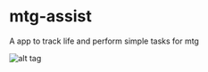 # mtg-assist
A app to track life and perform simple tasks for mtg

![alt tag](https://raw.githubusercontent.com/open-vanilla/mtg-assist/branch/mtg-assist/mtglifecounter.gif)
